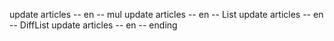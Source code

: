 update articles -- en -- mul
update articles -- en -- List
update articles -- en -- DiffList
update articles -- en -- ending

